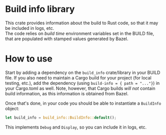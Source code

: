 # Build info library

This crate provides information about the build to Rust code, so that it may be
included in logs, etc.  
The code relies on _build time_ environment variables set in the BUILD file,
that are populated with stamped values generated by Bazel.

# How to use

Start by adding a dependency on the `build_info` crate/library in your BUILD file.
If you also need to maintain a Cargo build for your project (for local testing, etc.),
add the dependency (using `build-info = { path = "..."}`) in your Cargo.toml as well.
Note, however, that Cargo builds _will not_ contain build information, as this
information is obtained from Bazel.

Once that's done, in your code you should be able to instantiate a `BuildInfo` object:

```rust
let build_info = build_info::BuildInfo::default();
```

This implements `Debug` and `Display`, so you can include it in logs, etc.

